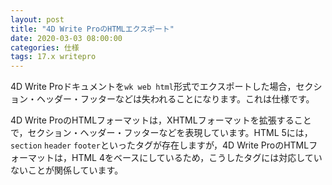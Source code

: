 ```yaml
---
layout: post
title: "4D Write ProのHTMLエクスポート"
date: 2020-03-03 08:00:00
categories: 仕様
tags: 17.x writepro
---
```


4D Write Proドキュメントを``wk web html``形式でエクスポートした場合，セクション・ヘッダー・フッターなどは失われることになります。これは仕様です。

4D Write ProのHTMLフォーマットは，XHTMLフォーマットを拡張することで，セクション・ヘッダー・フッターなどを表現しています。HTML 5には，``section`` ``header`` ``footer``といったタグが存在しますが，4D Write ProのHTMLフォーマットは，HTML 4をベースにしているため，こうしたタグには対応していないことが関係しています。
